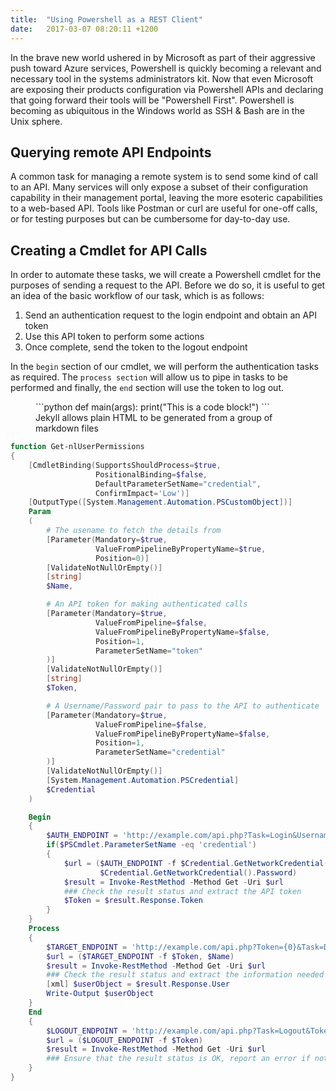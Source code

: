 ```yaml
---
title:  "Using Powershell as a REST Client"
date:   2017-03-07 08:20:11 +1200
---
```

In the brave new world ushered in by Microsoft as part of their aggressive push toward Azure services, Powershell is quickly becoming a relevant and necessary tool in the systems administrators kit. Now that even Microsoft are exposing their products configuration via Powershell APIs and declaring that going forward their tools will be "Powershell First". Powershell is becoming as ubiquitous in the Windows world as SSH & Bash are in the Unix sphere.

## Querying remote API Endpoints
A common task for managing a remote system is to send some kind of call to an API. Many services will only expose a subset of their configuration capability in their management portal, leaving the more esoteric capabilities to a web-based API. Tools like Postman or curl are useful for one-off calls, or for testing purposes but can be cumbersome for day-to-day use.

## Creating a Cmdlet for API Calls
In order to automate these tasks, we will create a Powershell cmdlet for the purposes of sending a request to the API. Before we do so, it is useful to get an idea of the basic workflow of our task, which is as follows:
1. Send an authentication request to the login endpoint and obtain an API token
1. Use this API token to perform some actions
1. Once complete, send the token to the logout endpoint

In the `begin` section of our cmdlet, we will perform the authentication tasks as required. The `process section` will allow us to pipe in tasks to be performed and finally, the `end` section will use the token to log out.

<figure>
```python
def main(args):
    print("This is a code block!")
```
	<figcaption>
		Jekyll allows plain HTML to be generated from a group of markdown files
	</figcaption>
</figure>

```powershell
function Get-nlUserPermissions
{
    [CmdletBinding(SupportsShouldProcess=$true,
                   PositionalBinding=$false,
                   DefaultParameterSetName="credential",
                   ConfirmImpact='Low')]
    [OutputType([System.Management.Automation.PSCustomObject])]
    Param
    (
        # The usename to fetch the details from
        [Parameter(Mandatory=$true,
                   ValueFromPipelineByPropertyName=$true,
                   Position=0)]
        [ValidateNotNullOrEmpty()]
        [string]
        $Name,

        # An API token for making authenticated calls
        [Parameter(Mandatory=$true,
                   ValueFromPipeline=$false,
                   ValueFromPipelineByPropertyName=$false,
                   Position=1,
                   ParameterSetName="token"
        )]
        [ValidateNotNullOrEmpty()]
        [string]
        $Token,

        # A Username/Password pair to pass to the API to authenticate
        [Parameter(Mandatory=$true,
                   ValueFromPipeline=$false,
                   ValueFromPipelineByPropertyName=$false,
                   Position=1,
                   ParameterSetName="credential"
        )]
        [ValidateNotNullOrEmpty()]
        [System.Management.Automation.PSCredential]
        $Credential
    )

    Begin
    {
        $AUTH_ENDPOINT = 'http://example.com/api.php?Task=Login&Username={0}&Password={1}'
        if($PSCmdlet.ParameterSetName -eq 'credential')
        {
            $url = ($AUTH_ENDPOINT -f $Credential.GetNetworkCredential().UserName,
                    $Credential.GetNetworkCredential().Password)
            $result = Invoke-RestMethod -Method Get -Uri $url
            ### Check the result status and extract the API token
            $Token = $result.Response.Token
        }
    }
    Process
    {
        $TARGET_ENDPOINT = 'http://example.com/api.php?Token={0}&Task=DoWork&Name={1}'
        $url = ($TARGET_ENDPOINT -f $Token, $Name)
        $result = Invoke-RestMethod -Method Get -Uri $url
        ### Check the result status and extract the information needed
        [xml] $userObject = $result.Response.User
        Write-Output $userObject
    }
    End
    {
        $LOGOUT_ENDPOINT = 'http://example.com/api.php?Task=Logout&Token={0}'
        $url = ($LOGOUT_ENDPOINT -f $Token)
        $result = Invoke-RestMethod -Method Get -Uri $url
        ### Ensure that the result status is OK, report an error if not
    }
}
```
